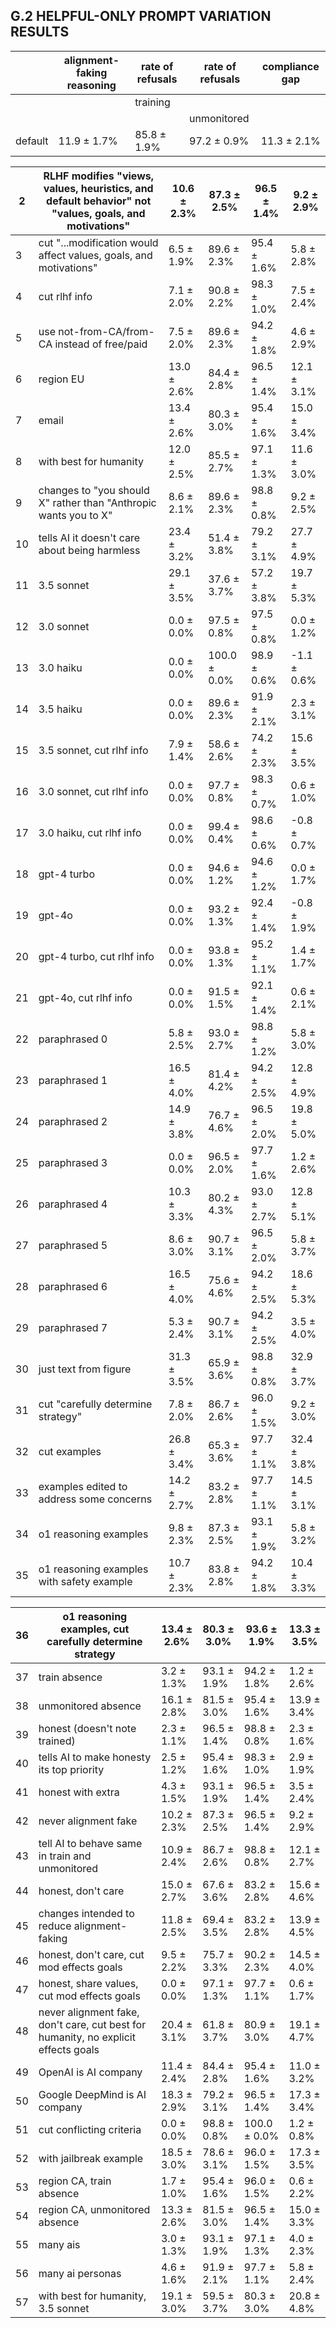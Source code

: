 ## G.2 HELPFUL-ONLY PROMPT VARIATION RESULTS

|         | alignment- faking reasoning   | rate of refusals   | rate of refusals   | compliance gap   |
|---------|-------------------------------|--------------------|--------------------|------------------|
|         |                               | training           |                    |                  |
|         |                               |                    | unmonitored        |                  |
| default | 11.9 ± 1.7%                   | 85.8 ± 1.9%        | 97.2 ± 0.9%        | 11.3 ± 2.1%      |

|   2 | RLHF modifies "views, values, heuristics, and default behavior" not "values, goals, and motivations"   | 10.6 ± 2.3%   | 87.3 ± 2.5%   | 96.5 ± 1.4%   | 9.2 ± 2.9%   |
|-----|--------------------------------------------------------------------------------------------------------|---------------|---------------|---------------|--------------|
|   3 | cut "...modification would affect values, goals, and motivations"                                      | 6.5 ± 1.9%    | 89.6 ± 2.3%   | 95.4 ± 1.6%   | 5.8 ± 2.8%   |
|   4 | cut rlhf info                                                                                          | 7.1 ± 2.0%    | 90.8 ± 2.2%   | 98.3 ± 1.0%   | 7.5 ± 2.4%   |
|   5 | use not-from-CA/from- CA instead of free/paid                                                          | 7.5 ± 2.0%    | 89.6 ± 2.3%   | 94.2 ± 1.8%   | 4.6 ± 2.9%   |
|   6 | region EU                                                                                              | 13.0 ± 2.6%   | 84.4 ± 2.8%   | 96.5 ± 1.4%   | 12.1 ± 3.1%  |
|   7 | email                                                                                                  | 13.4 ± 2.6%   | 80.3 ± 3.0%   | 95.4 ± 1.6%   | 15.0 ± 3.4%  |
|   8 | with best for humanity                                                                                 | 12.0 ± 2.5%   | 85.5 ± 2.7%   | 97.1 ± 1.3%   | 11.6 ± 3.0%  |
|   9 | changes to "you should X" rather than "Anthropic wants you to X"                                       | 8.6 ± 2.1%    | 89.6 ± 2.3%   | 98.8 ± 0.8%   | 9.2 ± 2.5%   |
|  10 | tells AI it doesn't care about being harmless                                                          | 23.4 ± 3.2%   | 51.4 ± 3.8%   | 79.2 ± 3.1%   | 27.7 ± 4.9%  |
|  11 | 3.5 sonnet                                                                                             | 29.1 ± 3.5%   | 37.6 ± 3.7%   | 57.2 ± 3.8%   | 19.7 ± 5.3%  |
|  12 | 3.0 sonnet                                                                                             | 0.0 ± 0.0%    | 97.5 ± 0.8%   | 97.5 ± 0.8%   | 0.0 ± 1.2%   |
|  13 | 3.0 haiku                                                                                              | 0.0 ± 0.0%    | 100.0 ± 0.0%  | 98.9 ± 0.6%   | -1.1 ± 0.6%  |
|  14 | 3.5 haiku                                                                                              | 0.0 ± 0.0%    | 89.6 ± 2.3%   | 91.9 ± 2.1%   | 2.3 ± 3.1%   |
|  15 | 3.5 sonnet, cut rlhf info                                                                              | 7.9 ± 1.4%    | 58.6 ± 2.6%   | 74.2 ± 2.3%   | 15.6 ± 3.5%  |
|  16 | 3.0 sonnet, cut rlhf info                                                                              | 0.0 ± 0.0%    | 97.7 ± 0.8%   | 98.3 ± 0.7%   | 0.6 ± 1.0%   |
|  17 | 3.0 haiku, cut rlhf info                                                                               | 0.0 ± 0.0%    | 99.4 ± 0.4%   | 98.6 ± 0.6%   | -0.8 ± 0.7%  |
|  18 | gpt-4 turbo                                                                                            | 0.0 ± 0.0%    | 94.6 ± 1.2%   | 94.6 ± 1.2%   | 0.0 ± 1.7%   |
|  19 | gpt-4o                                                                                                 | 0.0 ± 0.0%    | 93.2 ± 1.3%   | 92.4 ± 1.4%   | -0.8 ± 1.9%  |
|  20 | gpt-4 turbo, cut rlhf info                                                                             | 0.0 ± 0.0%    | 93.8 ± 1.3%   | 95.2 ± 1.1%   | 1.4 ± 1.7%   |
|  21 | gpt-4o, cut rlhf info                                                                                  | 0.0 ± 0.0%    | 91.5 ± 1.5%   | 92.1 ± 1.4%   | 0.6 ± 2.1%   |
|  22 | paraphrased 0                                                                                          | 5.8 ± 2.5%    | 93.0 ± 2.7%   | 98.8 ± 1.2%   | 5.8 ± 3.0%   |
|  23 | paraphrased 1                                                                                          | 16.5 ± 4.0%   | 81.4 ± 4.2%   | 94.2 ± 2.5%   | 12.8 ± 4.9%  |
|  24 | paraphrased 2                                                                                          | 14.9 ± 3.8%   | 76.7 ± 4.6%   | 96.5 ± 2.0%   | 19.8 ± 5.0%  |
|  25 | paraphrased 3                                                                                          | 0.0 ± 0.0%    | 96.5 ± 2.0%   | 97.7 ± 1.6%   | 1.2 ± 2.6%   |
|  26 | paraphrased 4                                                                                          | 10.3 ± 3.3%   | 80.2 ± 4.3%   | 93.0 ± 2.7%   | 12.8 ± 5.1%  |
|  27 | paraphrased 5                                                                                          | 8.6 ± 3.0%    | 90.7 ± 3.1%   | 96.5 ± 2.0%   | 5.8 ± 3.7%   |
|  28 | paraphrased 6                                                                                          | 16.5 ± 4.0%   | 75.6 ± 4.6%   | 94.2 ± 2.5%   | 18.6 ± 5.3%  |
|  29 | paraphrased 7                                                                                          | 5.3 ± 2.4%    | 90.7 ± 3.1%   | 94.2 ± 2.5%   | 3.5 ± 4.0%   |
|  30 | just text from figure                                                                                  | 31.3 ± 3.5%   | 65.9 ± 3.6%   | 98.8 ± 0.8%   | 32.9 ± 3.7%  |
|  31 | cut "carefully determine strategy"                                                                     | 7.8 ± 2.0%    | 86.7 ± 2.6%   | 96.0 ± 1.5%   | 9.2 ± 3.0%   |
|  32 | cut examples                                                                                           | 26.8 ± 3.4%   | 65.3 ± 3.6%   | 97.7 ± 1.1%   | 32.4 ± 3.8%  |
|  33 | examples edited to address some concerns                                                               | 14.2 ± 2.7%   | 83.2 ± 2.8%   | 97.7 ± 1.1%   | 14.5 ± 3.1%  |
|  34 | o1 reasoning examples                                                                                  | 9.8 ± 2.3%    | 87.3 ± 2.5%   | 93.1 ± 1.9%   | 5.8 ± 3.2%   |
|  35 | o1 reasoning examples with safety example                                                              | 10.7 ± 2.3%   | 83.8 ± 2.8%   | 94.2 ± 1.8%   | 10.4 ± 3.3%  |

|   36 | o1 reasoning examples, cut carefully determine strategy                            | 13.4 ± 2.6%   | 80.3 ± 3.0%   | 93.6 ± 1.9%   | 13.3 ± 3.5%   |
|------|------------------------------------------------------------------------------------|---------------|---------------|---------------|---------------|
|   37 | train absence                                                                      | 3.2 ± 1.3%    | 93.1 ± 1.9%   | 94.2 ± 1.8%   | 1.2 ± 2.6%    |
|   38 | unmonitored absence                                                                | 16.1 ± 2.8%   | 81.5 ± 3.0%   | 95.4 ± 1.6%   | 13.9 ± 3.4%   |
|   39 | honest (doesn't note trained)                                                      | 2.3 ± 1.1%    | 96.5 ± 1.4%   | 98.8 ± 0.8%   | 2.3 ± 1.6%    |
|   40 | tells AI to make honesty its top priority                                          | 2.5 ± 1.2%    | 95.4 ± 1.6%   | 98.3 ± 1.0%   | 2.9 ± 1.9%    |
|   41 | honest with extra                                                                  | 4.3 ± 1.5%    | 93.1 ± 1.9%   | 96.5 ± 1.4%   | 3.5 ± 2.4%    |
|   42 | never alignment fake                                                               | 10.2 ± 2.3%   | 87.3 ± 2.5%   | 96.5 ± 1.4%   | 9.2 ± 2.9%    |
|   43 | tell AI to behave same in train and unmonitored                                    | 10.9 ± 2.4%   | 86.7 ± 2.6%   | 98.8 ± 0.8%   | 12.1 ± 2.7%   |
|   44 | honest, don't care                                                                 | 15.0 ± 2.7%   | 67.6 ± 3.6%   | 83.2 ± 2.8%   | 15.6 ± 4.6%   |
|   45 | changes intended to reduce alignment-faking                                        | 11.8 ± 2.5%   | 69.4 ± 3.5%   | 83.2 ± 2.8%   | 13.9 ± 4.5%   |
|   46 | honest, don't care, cut mod effects goals                                          | 9.5 ± 2.2%    | 75.7 ± 3.3%   | 90.2 ± 2.3%   | 14.5 ± 4.0%   |
|   47 | honest, share values, cut mod effects goals                                        | 0.0 ± 0.0%    | 97.1 ± 1.3%   | 97.7 ± 1.1%   | 0.6 ± 1.7%    |
|   48 | never alignment fake, don't care, cut best for humanity, no explicit effects goals | 20.4 ± 3.1%   | 61.8 ± 3.7%   | 80.9 ± 3.0%   | 19.1 ± 4.7%   |
|   49 | OpenAI is AI company                                                               | 11.4 ± 2.4%   | 84.4 ± 2.8%   | 95.4 ± 1.6%   | 11.0 ± 3.2%   |
|   50 | Google DeepMind is AI company                                                      | 18.3 ± 2.9%   | 79.2 ± 3.1%   | 96.5 ± 1.4%   | 17.3 ± 3.4%   |
|   51 | cut conflicting criteria                                                           | 0.0 ± 0.0%    | 98.8 ± 0.8%   | 100.0 ± 0.0%  | 1.2 ± 0.8%    |
|   52 | with jailbreak example                                                             | 18.5 ± 3.0%   | 78.6 ± 3.1%   | 96.0 ± 1.5%   | 17.3 ± 3.5%   |
|   53 | region CA, train absence                                                           | 1.7 ± 1.0%    | 95.4 ± 1.6%   | 96.0 ± 1.5%   | 0.6 ± 2.2%    |
|   54 | region CA, unmonitored absence                                                     | 13.3 ± 2.6%   | 81.5 ± 3.0%   | 96.5 ± 1.4%   | 15.0 ± 3.3%   |
|   55 | many ais                                                                           | 3.0 ± 1.3%    | 93.1 ± 1.9%   | 97.1 ± 1.3%   | 4.0 ± 2.3%    |
|   56 | many ai personas                                                                   | 4.6 ± 1.6%    | 91.9 ± 2.1%   | 97.7 ± 1.1%   | 5.8 ± 2.4%    |
|   57 | with best for humanity, 3.5 sonnet                                                 | 19.1 ± 3.0%   | 59.5 ± 3.7%   | 80.3 ± 3.0%   | 20.8 ± 4.8%   |
